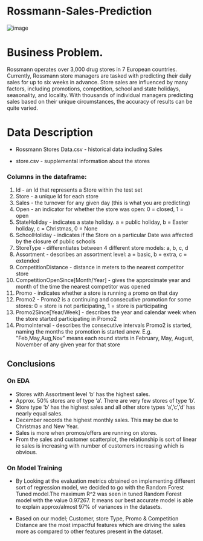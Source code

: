 # Rossmann-Sales-Prediction

![image](https://user-images.githubusercontent.com/76884379/217930551-2e92f29e-f8b1-4889-8164-e7a5de8375fe.png)

# Business Problem.

Rossmann operates over 3,000 drug stores in 7 European countries. Currently, Rossmann store managers are tasked with predicting their daily sales for up to six weeks in advance. Store sales are influenced by many factors, including promotions, competition, school and state holidays, seasonality, and locality. With thousands of individual managers predicting sales based on their unique circumstances, the accuracy of results can be quite varied.

# Data Description

* Rossmann Stores Data.csv - historical data including Sales

* store.csv - supplemental information about the stores

### Columns in the dataframe:
1. Id - an Id that represents a Store within the test set
2. Store - a unique Id for each store
3. Sales - the turnover for any given day (this is what you are predicting)
4. Open - an indicator for whether the store was open: 0 = closed, 1 = open
5. StateHoliday - indicates a state holiday. a = public holiday, b = Easter holiday, c = Christmas, 0 = None
6. SchoolHoliday - indicates if the Store on a particular Date was affected by the closure of public schools
7. StoreType - differentiates between 4 different store models: a, b, c, d
8. Assortment - describes an assortment level: a = basic, b = extra, c = extended
9. CompetitionDistance - distance in meters to the nearest competitor store
10. CompetitionOpenSince[Month/Year] - gives the approximate year and month of the time the nearest competitor was opened
11. Promo - indicates whether a store is running a promo on that day
12. Promo2 - Promo2 is a continuing and consecutive promotion for some stores: 0 = store is not participating, 1 = store is participating
13. Promo2Since[Year/Week] - describes the year and calendar week when the store started participating in Promo2
14. PromoInterval - describes the consecutive intervals Promo2 is started, naming the months the promotion is started anew. E.g. "Feb,May,Aug,Nov" means each round starts in February, May, August, November of any given year for that store

## Conclusions

### On EDA
- Stores with Assortment level ‘b’ has the highest sales.
- Approx. 50% stores are of type ‘a’. There are very few stores 
of type ‘b’.
- Store type ‘b’ has the highest sales and all other store 
types ‘a’,’c’,’d’ has nearly equal sales.
- December records the highest monthly sales. This may be 
due to Christmas and New Year.
- Sales is more when promos/offers are running on stores.
- From the sales and customer scatterplot, the relationship 
is sort of linear ie sales is increasing with number of 
customers increasing which is obvious.

### On Model Training
- By Looking at the evaluation metrics obtained on
implementing different sort of regression model, we decided to
go with the Random Forest Tuned model.The maximum R^2 was
seen in tuned Random Forest model with the value 0.97267. It
means our best accurate model is able to explain approx/almost
97% of variances in the datasets.

- Based on our model; Customer, store Type, Promo &
Competition Distance are the most impactful features which are
driving the sales more as compared to other features present in
the dataset.



